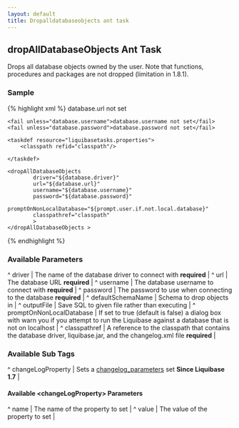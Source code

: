 ```yaml
---
layout: default
title: Dropalldatabaseobjects ant task
---
```


## dropAllDatabaseObjects Ant Task ##

Drops all database objects owned by the user. Note that functions, procedures and packages are not dropped (limitation in 1.8.1). 

### Sample ###

{% highlight xml %}
<target name="dropAll" depends="prepare">
    <fail unless="database.url">database.url not set</fail>

    <fail unless="database.username">database.username not set</fail>
    <fail unless="database.password">database.password not set</fail>

    <taskdef resource="liquibasetasks.properties">
        <classpath refid="classpath"/>

    </taskdef>

    <dropAllDatabaseObjects 
            driver="${database.driver}"
            url="${database.url}"
            username="${database.username}"
            password="${database.password}"
            promptOnNonLocalDatabase="${prompt.user.if.not.local.database}"
            classpathref="classpath"
            >
    </dropAllDatabaseObjects >
</target>
{% endhighlight %}


### Available Parameters ###

^ driver  | The name of the database driver to connect with **required**  |
^ url  | The database URL **required**  |
^ username  | The database username to connect with **required**  |
^ password  | The password to use when connecting to the database **required**  |
^ defaultSchemaName  | Schema to drop objects in  |
^ outputFile  | Save SQL to given file rather than executing  |
^ promptOnNonLocalDatabase  | If set to true (default is false) a dialog box with warn you if you attempt to run the Liquibase against a database that is not on localhost  |
^ classpathref  | A reference to the classpath that contains the database driver, liquibase.jar, and the changelog.xml file **required**  |

### Available Sub Tags ###
^ changeLogProperty  | Sets a [changelog_parameters](../changelog_parameters.html) set **Since Liquibase 1.7** |

#### Available &lt;changeLogProperty&gt; Parameters ####
^ name  | The name of the property to set  | 
^ value  | The value of the property to set  | 
